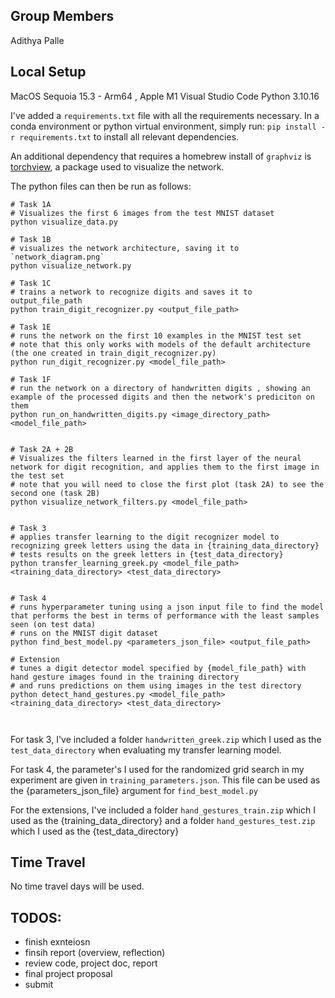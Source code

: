 ## Group Members
Adithya Palle

## Local Setup

MacOS Sequoia 15.3 - Arm64 , Apple M1
Visual Studio Code
Python 3.10.16

I've added a `requirements.txt` file with all the requirements necessary. In a conda environment or python virtual environment, simply run:
`pip install -r requirements.txt` to install all relevant dependencies. 

An additional dependency that requires a homebrew install of `graphviz` is [torchview](https://github.com/mert-kurttutan/torchview), a package used
to visualize the network.



The python files can then be run as follows:

```
# Task 1A
# Visualizes the first 6 images from the test MNIST dataset
python visualize_data.py

# Task 1B
# visualizes the network architecture, saving it to `network_diagram.png`
python visualize_network.py

# Task 1C
# trains a network to recognize digits and saves it to output_file_path
python train_digit_recognizer.py <output_file_path> 

# Task 1E
# runs the network on the first 10 examples in the MNIST test set
# note that this only works with models of the default architecture (the one created in train_digit_recognizer.py)
python run_digit_recognizer.py <model_file_path>

# Task 1F 
# run the network on a directory of handwritten digits , showing an example of the processed digits and then the network's prediciton on them
python run_on_handwritten_digits.py <image_directory_path> <model_file_path>


# Task 2A + 2B
# Visualizes the filters learned in the first layer of the neural network for digit recognition, and applies them to the first image in the test set
# note that you will need to close the first plot (task 2A) to see the second one (task 2B)
python visualize_network_filters.py <model_file_path>


# Task 3
# applies transfer learning to the digit recognizer model to recognizing greek letters using the data in {training_data_directory}
# tests results on the greek letters in {test_data_directory}
python transfer_learning_greek.py <model_file_path> <training_data_directory> <test_data_directory>


# Task 4
# runs hyperparameter tuning using a json input file to find the model that performs the best in terms of performance with the least samples seen (on test data)
# runs on the MNIST digit dataset
python find_best_model.py <parameters_json_file> <output_file_path>

# Extension
# tunes a digit detector model specified by {model_file_path} with hand gesture images found in the training directory
# and runs predictions on them using images in the test directory
python detect_hand_gestures.py <model_file_path> <training_data_directory> <test_data_directory>



```

For task 3, I've included a folder `handwritten_greek.zip` which
I used as the `test_data_directory` when evaluating my transfer learning model. 

For task 4, the parameter's I used for the randomized grid search
in my experiment are given in `training_parameters.json`. This file
can be used as the {parameters_json_file} argument for `find_best_model.py`

For the extensions, I've included a folder `hand_gestures_train.zip` which I used 
as the {training_data_directory} and a folder `hand_gestures_test.zip` which I used
as the {test_data_directory}


## Time Travel

No time travel days will be used.

## TODOS:

- finish exnteiosn
- finsih report (overview, reflection)
- review code, project doc, report
- final project proposal
- submit 